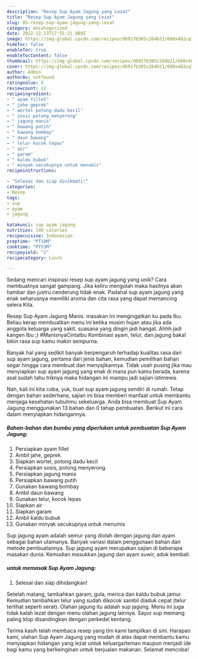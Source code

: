```yaml
---
description: "Resep Sup Ayam Jagung yang Lezat"
title: "Resep Sup Ayam Jagung yang Lezat"
slug: 85-resep-sup-ayam-jagung-yang-lezat
category: Uncategorized
date: 2022-12-23T17:55:21.889Z
image: https://img-global.cpcdn.com/recipes/d6917b305c264b21/680x482cq70/sup-ayam-jagung-foto-resep-utama.jpg
hideToc: false
enableToc: true
enableTocContent: false
thumbnail: https://img-global.cpcdn.com/recipes/d6917b305c264b21/680x482cq70/sup-ayam-jagung-foto-resep-utama.jpg
cover: https://img-global.cpcdn.com/recipes/d6917b305c264b21/680x482cq70/sup-ayam-jagung-foto-resep-utama.jpg
author: Admin
authorAv: notfound
ratingvalue: 5
reviewcount: 12
recipeingredient:
- " ayam fillet"
- " jahe geprek"
- " wortel potong dadu kecil"
- " sosis potong menyerong"
- " jagung manis"
- " bawang putih"
- " bawang bombay"
- " daun bawang"
- " telur kocok lepas"
- " air"
- " garam"
- " kaldu bubuk"
- " minyak secukupnya untuk menumis"
recipeinstructions:

- "Selesai dan siap dinikmati!"
categories:
- Resep
tags:
- sup
- ayam
- jagung

katakunci: sup ayam jagung 
nutrition: 149 calories
recipecuisine: Indonesian
preptime: "PT18M"
cooktime: "PT53M"
recipeyield: "2"
recipecategory: Lunch

---
```





Sedang mencari inspirasi resep sup ayam jagung yang unik? Cara membuatnya sangat gampang. Jika keliru mengolah maka hasilnya akan hambar dan justru cenderung tidak enak. Padahal sup ayam jagung yang enak seharusnya memiliki aroma dan cita rasa yang dapat memancing selera Kita.





Resep Sup Ayam Jagung Manis. masakan ini mengingatkan ku pada Ibu. Beliau kerap membuatkan menu ini ketika musim hujan atau jika ada anggota keluarga yang sakit. suasana yang dingin jadi hangat. Ahhh jadi kangen Ibu ;) #ManisnyaCintaIbu Kombinasi ayam, telur, dan jagung bakal bikin rasa sup kamu makin sempurna.

Banyak hal yang sedikit banyak berpengaruh terhadap kualitas rasa dari sup ayam jagung, pertama dari jenis bahan, kemudian pemilihan bahan segar hingga cara membuat dan menyajikannya. Tidak usah pusing jika mau menyiapkan sup ayam jagung yang enak di mana pun kamu berada, karena asal sudah tahu triknya maka hidangan ini mampu jadi sajian istimewa.






Nah, kali ini kita coba, yuk, buat sup ayam jagung sendiri di rumah. Tetap dengan bahan sederhana, sajian ini bisa memberi manfaat untuk membantu menjaga kesehatan tubuhmu sekeluarga. Anda bisa membuat Sup Ayam Jagung menggunakan 13 bahan dan 0 tahap pembuatan. Berikut ini cara dalam menyiapkan hidangannya.

<!--inarticleads1-->

##### Bahan-bahan dan bumbu yang diperlukan untuk pembuatan Sup Ayam Jagung:

1. Persiapkan  ayam fillet
1. Ambil  jahe, geprek
1. Siapkan  wortel, potong dadu kecil
1. Persiapkan  sosis, potong menyerong
1. Persiapkan  jagung manis
1. Persiapkan  bawang putih
1. Gunakan  bawang bombay
1. Ambil  daun bawang
1. Gunakan  telur, kocok lepas
1. Siapkan  air
1. Siapkan  garam
1. Ambil  kaldu bubuk
1. Gunakan  minyak secukupnya untuk menumis


Sup jagung ayam adalah semur yang diolah dengan jagung dan ayam sebagai bahan utamanya. Banyak variasi dalam penggunaan bahan dan metode pembuatannya. Sup jagung ayam merupakan sajian di beberapa masakan dunia. Kemudian masukkan jagung dan ayam suwir, aduk kembali. 

<!--inarticleads2-->

#####  untuk memasak Sup Ayam Jagung:


1. Selesai dan siap dihidangkan!

Setelah matang, tambahkan garam, gula, merica dan kaldu bubuk jamur. Kemudian tambahkan telur yang sudah dikocok sambil diaduk cepat (telur terlihat seperti serat). Olahan jagung itu adalah sup jagung. Menu ini juga tidak kalah lezat dengan menu olahan jagung lainnya. Sayur sup memang paling klop disandingkan dengan perkedel kentang. 

Terima kasih telah membaca resep yang tim kami tampilkan di sini. Harapan kami, olahan Sup Ayam Jagung yang mudah di atas dapat membantu kamu menyiapkan hidangan yang lezat untuk keluarga/teman maupun menjadi ide bagi kamu yang berkeinginan untuk berjualan makanan. Selamat mencoba!
